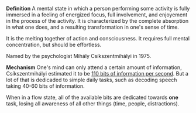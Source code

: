 **Definition**
A mental state in which a person performing some activity is fully immersed in a feeling of energized focus, full involvement, and enjoyement in the process of the activity. It is characterized by the complete absorption in what one does, and a resulting transformation in one's sense of time.

It is the melting together of action and consciousness. It requires full mental concentration, but should be effortless.

Named by the psychologist Mihály Csíkszentmihályi in 1975.

**Mechanism**
One's mind can only attend a certain amount of information, Csíkszentmihályi estimated it to be [110 bits of information per second](https://lateralaction.com/articles/mihaly-csikszentmihalyi/). But a lot of that is dedicaded to simple daily tasks, such as decoding speech taking 40-60 bits of information.

When in a flow state, all of the available bits are dedicated towards **one** task, losing all awareness of all other things (time, people, distractions).